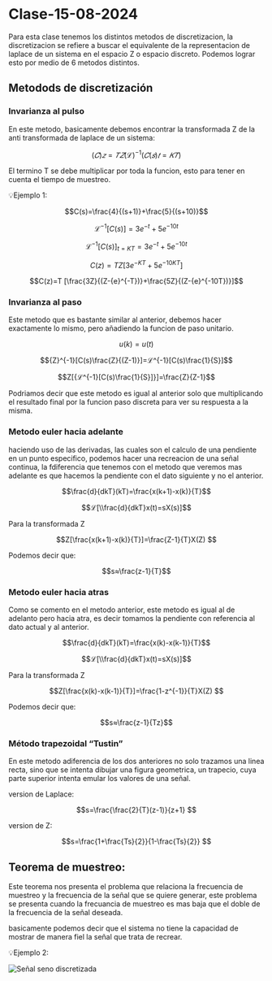 # Clase-15-08-2024

Para esta clase tenemos los distintos metodos de discretizacion, la discretizacion se refiere a buscar el equivalente de la representacion de laplace de un sistema en el espacio Z o espacio discreto. Podemos lograr esto por medio de 6 metodos distintos.

## Metodods de discretización 

### Invarianza al pulso
En este metodo, basicamente debemos encontrar la transformada Z de la anti transformada de laplace de un sistema:

$$(𝐶)𝑧 =𝑇𝑍{(ℒ)^{-1}(𝐶(𝑠)}𝑡=𝐾𝑇)$$

El termino T se debe multiplicar por toda la funcion, esto para tener en cuenta el tiempo de muestreo.

💡Ejemplo 1: 

$$C(s)=\frac{4}{(s+1)}+\frac{5}{(s+10)}$$

$$ℒ^{-1}[C(s)]={3e}^{-t}+{5e}^{-10t}$$

$$ℒ^{-1}[C(s)]_{t=KT}={3e}^{-t}+{5e}^{-10t}$$

$$C(z)=T Z[{3e}^{-KT}+{5e}^{-10KT}]$$

$$C(z)=T [\frac{3Z}{(Z-{e}^{-T})}+\frac{5Z}{(Z-{e}^{-10T})}]$$

### Invarianza al paso

Este metodo que es bastante similar al anterior, debemos hacer exactamente lo mismo, pero añadiendo la funcion de paso unitario.

$$ u(k)=u(t) $$

$${Z}^{-1}[C(s)\frac{Z}{(Z-1)}]=ℒ^{-1}[C(s)\frac{1}{S}]$$

$$Z[{ℒ^{-1}[C(s)\frac{1}{S}]}]=\frac{Z}{Z-1}$$

Podriamos decir que este metodo es igual al anterior solo que multiplicando el resultado final por la funcion paso discreta para ver su respuesta a la misma.

### Metodo euler hacia adelante

haciendo uso de las derivadas, las cuales son el calculo de una pendiente en un punto especifico, podemos hacer una recreacion de una señal continua, la fdiferencia que tenemos con el metodo que veremos mas adelante es que hacemos la pendiente con el dato siguiente y no el anterior.

$$\frac{d}{dkT}(kT)=\frac{x(k+1)-x(k)}{T}$$

$$ℒ[\\frac{d}{dkT}x(t)=sX(s)]$$

Para la transformada Z

$$Z[\frac{x(k+1)-x(k)}{T}]=\frac{Z-1}{T}X(Z) $$

Podemos decir que:

$$s≈\frac{z-1}{T}$$

### Metodo euler hacia atras

Como se comento en el metodo anterior, este metodo es igual al de adelanto pero hacia atra, es decir tomamos la pendiente con referencia al dato actual y al anterior.

$$\frac{d}{dkT}(kT)=\frac{x(k)-x(k-1)}{T}$$

$$ℒ[\\frac{d}{dkT}x(t)=sX(s)]$$

Para la transformada Z

$$Z[\frac{x(k)-x(k-1)}{T}]=\frac{1-z^{-1}}{T}X(Z) $$

Podemos decir que:

$$s≈\frac{z-1}{Tz}$$

### Método trapezoidal “Tustin”

En este metodo adiferencia de los dos anteriores no solo trazamos una linea recta, sino que se intenta dibujar una figura geometrica, un trapecio, cuya parte superior intenta emular los valores de una señal.

version de Laplace:

$$s=\frac{\frac{2}{T}(z-1)}{z+1} $$

version de Z:

$$s=\frac{1+\frac{Ts}{2}}{1-\frac{Ts}{2}} $$

## Teorema de muestreo:

Este teorema nos presenta el problema que relaciona la frecuencia de muestreo y la frecuencia de la señal que se quiere generar, este problema se presenta cuando la frecuancia de muestreo es mas baja que el doble de la frecuencia de  la señal deseada.

basicamente podemos decir que el sistema no tiene la capacidad de mostrar de manera fiel la señal que trata de recrear.

💡Ejemplo 2: 


![Señal seno discretizada](lab_1_C.D/scope_2.png)

